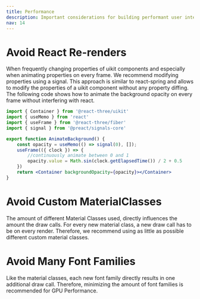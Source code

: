 ```yaml
---
title: Performance
description: Important considerations for building performant user interfaces with uikit.
nav: 14
---
```


# Avoid React Re-renders

When frequently changing properties of uikit components and especially when animating properties on every frame. We recommend modifying properties using a signal. This approach is similar to react-spring and allows to modify the properties of a uikit component without any property diffing. The following code shows how to animate the background opacity on every frame without interfering with react.

```jsx
import { Container } from '@react-three/uikit'
import { useMemo } from 'react'
import { useFrame } from '@react-three/fiber'
import { signal } from '@preact/signals-core'

export function AnimateBackground() {
    const opacity = useMemo(() => signal(0), []);
    useFrame(({ clock }) => {
        //continuously animate between 0 and 1
        opacity.value = Math.sin(clock.getElapsedTime()) / 2 + 0.5
    })
    return <Container backgroundOpacity={opacity}></Container>
}
```

# Avoid Custom MaterialClasses

The amount of different Material Classes used, directly influences the amount the draw calls. For every new material class, a new draw call has to be on every render. Therefore, we recommend using as little as possible different custom material classes.

# Avoid Many Font Families

Like the material classes, each new font family directly results in one additional draw call. Therefore, minimizing the amount of font families is recommended for GPU Performance.